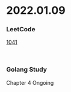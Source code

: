 # 2022.01.09
### LeetCode
[1041](https://leetcode.com/problems/robot-bounded-in-circle/)

<br/>

### Golang Study
Chapter 4 Ongoing
